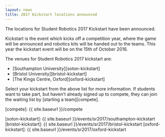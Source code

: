```yaml
---
layout: news
title: 2017 Kickstart locations announced
---
```


The locations for Student Robotics 2017 Kickstart have been announced.

Kickstart is the event which kicks off a competition year, where the game will
be announced and robotics kits will be handed out to the teams. This year the
kickstart event will be on the 15th of October 2016.

The venues for Student Robotics 2017 kickstart are:

- [Southampton University][soton-kickstart]
- [Bristol University][bristol-kickstart]
- [The Kings Centre, Oxford][oxford-kickstart]

Select your kickstart from the above list for more information. If students
want to take part, but haven't already signed up to compete, they can join the
waiting list by [starting a team][compete].

[compete]: {{ site.baseurl }}/compete

[soton-kickstart]: {{ site.baseurl }}/events/sr2017/southampton-kickstart
[bristol-kickstart]: {{ site.baseurl }}/events/sr2017/bristol-kickstart
[oxford-kickstart]: {{ site.baseurl }}/events/sr2017/oxford-kickstart
